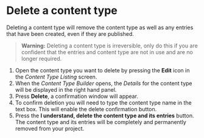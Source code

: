 # Delete a content type
Deleting a content type will remove the content type as well as any entries that have been created, even if they are published.

> **Warning:** Deleting a content type is irreversible, only do this if you are confident that the entries and content type are not in use and are no longer required.

1. Open the content type you want to delete by pressing the **Edit** icon in the *Content Type Listing* screen.
2. When the *Content Type Builder* opens, the *Details* for the content type will be displayed in the right hand panel.
3. Press **Delete**, a confirmation window will appear.
4. To confirm deletion you will need to type the content type name in the text box. This will enable the delete confirmation button.
5. Press the **I understand, delete the content type and its entries** button. The content type and its entries will be completely and permanently removed from your project.
